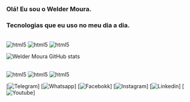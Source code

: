 
### Olá! Eu sou o Welder Moura.

### Tecnologias que eu uso no meu dia a dia.
<div style="display: inline_block"><br/>
    <img aling="center" alt="html5" src="https://img.shields.io/badge/HTML5-E34F26?style=for-the-badge&logo=html5&logoColor=white" />
    <img aling="center" alt="html5" src="https://img.shields.io/badge/CSS3-1572B6?style=for-the-badge&logo=css3&logoColor=white" />
     <img aling="center" alt="html5" src="https://img.shields.io/badge/JavaScript-323330?style=for-the-badge&logo=javascript&logoColor=F7DF1E" />
</div>

![Welder Moura GitHub stats](https://github-readme-stats.vercel.app/api?username=Welders&show_icons=true&theme=gruvbox)

<div style="display: inline_block"><br/>
    <img aling="center" alt="html5" src="https://img.shields.io/badge/HTML5-E34F26?style=for-the-badge&logo=html5&logoColor=white" />
    <img aling="center" alt="html5" src="https://img.shields.io/badge/CSS3-1572B6?style=for-the-badge&logo=css3&logoColor=white" />
     <img aling="center" alt="html5" src="https://img.shields.io/badge/JavaScript-323330?style=for-the-badge&logo=javascript&logoColor=F7DF1E" />
</div>

[![Telegram](https://img.shields.io/badge/Telegram-2CA5E0?style=for-the-badge&logo=telegram&logoColor=white)]
[![Whatsapp](https://img.shields.io/badge/WhatsApp-25D366?style=for-the-badge&logo=whatsapp&logoColor=white)]
[![Facebokk](https://img.shields.io/badge/Facebook-1877F2?style=for-the-badge&logo=facebook&logoColor=white)]
[![Instagram](https://img.shields.io/badge/Instagram-E4405F?style=for-the-badge&logo=instagram&logoColor=white)]
[![Linkedin](https://img.shields.io/badge/LinkedIn-0077B5?style=for-the-badge&logo=linkedin&logoColor=white)]
[![Youtube](https://img.shields.io/badge/YouTube-FF0000?style=for-the-badge&logo=youtube&logoColor=white)]


